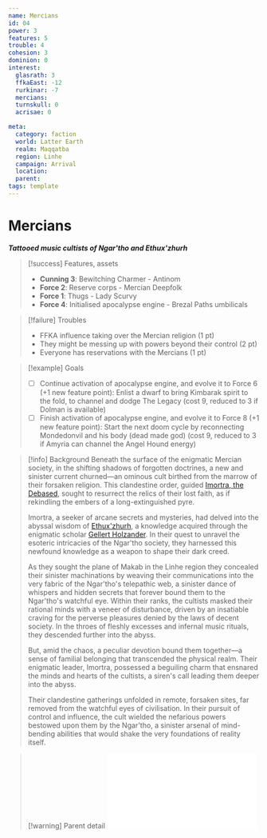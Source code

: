 ```yaml
---
name: Mercians
id: 04
power: 3
features: 5
trouble: 4
cohesion: 3
dominion: 0
interest:
  glasrath: 3
  ffkaEast: -12
  rurkinar: -7
  mercians: 
  turnskull: 0
  acrisae: 0

meta:
  category: faction
  world: Latter Earth
  realm: Maqqatba
  region: Linhe
  campaign: Arrival
  location: 
  parent: 
tags: template
---
```



# Mercians
***Tattooed music cultists of Ngar'tho and Ethux'zhurh***

> [!success] Features, assets
> - **Cunning 3**: Bewitching Charmer - Antinom
> - **Force 2**: Reserve corps - Mercian Deepfolk
> - **Force 1**: Thugs - Lady Scurvy
> - **Force 4**: Initialised apocalypse engine - Brezal Paths umbilicals

> [!failure] Troubles
> - FFKA influence taking over the Mercian religion (1 pt)
> - They might be messing up with powers beyond their control (2 pt)
> - Everyone has reservations with the Mercians (1 pt)

> [!example] Goals
> - [ ] Continue activation of apocalypse engine, and evolve it to Force 6 (+1 new feature point): Enlist a dwarf to bring Kimbarak spirit to the fold, to channel and dodge The Legacy (cost 9, reduced to 3 if Dolman is available)
> - [ ] Finish activation of apocalypse engine, and evolve it to Force 8 (+1 new feature point): Start the next doom cycle by reconnecting Mondedonvil and his body (dead made god) (cost 9, reduced to 3 if Amyria can channel the Angel Hound energy)

> [!info] Background
> Beneath the surface of the enigmatic Mercian society, in the shifting shadows of forgotten doctrines, a new and sinister current churned—an ominous cult birthed from the marrow of their forsaken religion. This clandestine order, guided [Imortra, the Debased](arrival/npcs/imortra.md), sought to resurrect the relics of their lost faith, as if rekindling the embers of a long-extinguished pyre.
> 
> Imortra, a seeker of arcane secrets and mysteries, had delved into the abyssal wisdom of [Ethux'zhurh](arrival/context/religions.md#Ethux'zhurh), a knowledge acquired through the enigmatic scholar [Gellert Holzander](arrival/npcs/gellert.md). In their quest to unravel the esoteric intricacies of the Ngar'tho society, they harnessed this newfound knowledge as a weapon to shape their dark creed. 
> 
> As they sought the plane of Makab in the Linhe region they concealed their sinister machinations by weaving their communications into the very fabric of the Ngar'tho's telepathic web, a sinister dance of whispers and hidden secrets that forever bound them to the Ngar'tho's watchful eye. Within their ranks, the cultists masked their rational minds with a veneer of disturbance, driven by an insatiable craving for the perverse pleasures denied by the laws of decent society. In the throes of fleshly excesses and infernal music rituals, they descended further into the abyss.
> 
> But, amid the chaos, a peculiar devotion bound them together—a sense of familial belonging that transcended the physical realm. Their enigmatic leader, Imortra, possessed a beguiling charm that ensnared the minds and hearts of the cultists, a siren's call leading them deeper into the abyss.
> 
> Their clandestine gatherings unfolded in remote, forsaken sites, far removed from the watchful eyes of civilisation. In their pursuit of control and influence, the cult wielded the nefarious powers bestowed upon them by the Ngar'tho, a sinister arsenal of mind-bending abilities that would shake the very foundations of reality itself.

> [!warning] Parent detail
> ![Mercian](arrival/context/cultures.md#Mercian)
